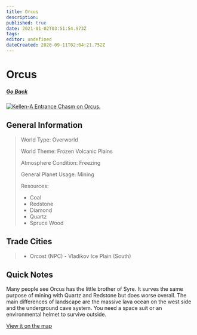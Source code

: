 ```yaml
---
title: Orcus
description: 
published: true
date: 2021-01-02T03:51:54.973Z
tags: 
editor: undefined
dateCreated: 2020-09-11T02:04:21.752Z
---
```


# Orcus

##### [Go Back](/wiki/space#planets)

<a href="https://imgur.com/9vXKMhi"><img src="https://i.imgur.com/9vXKMhi.jpg" title="Kellen-A Entrance Chasm on Orcus." /></a>

## General Information

> World Type: Overworld
>
> World Theme: Frozen Volcanic Plains
>
> Atmosphere Condition: Freezing
>
> General Planet Usage: Mining
>
> Resources:
> - Coal
> - Redstone
> - Diamond
> - Quartz
> - Spruce Wood

## Trade Cities
> - Orcost (NPC) - Vladikov Ice Plain (South)

## Quick Notes

Many people see Orcus has the little brother of Syre. It surves the same purpose of mining with Quartz and Redstone but does worse overall. The main differences of landscape are the massive lava ocean on the west side and the underground cave system. You need a space suit or an environmental helmet to survive outside.

[View it on the map](https://dynmap.starlegacy.net/?worldname=Orcus)
